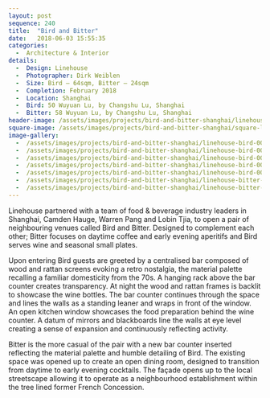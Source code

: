 ```yaml
---
layout: post
sequence: 240
title:  "Bird and Bitter"
date:   2018-06-03 15:55:35
categories:
  -  Architecture & Interior
details:
  -  Design: Linehouse
  -  Photographer: Dirk Weiblen
  -  Size: Bird – 64sqm, Bitter – 24sqm
  -  Completion: February 2018
  -  Location: Shanghai
  -  Bird: 50 Wuyuan Lu, by Changshu Lu, Shanghai
  -  Bitter: 58 Wuyuan Lu, by Changshu Lu, Shanghai
header-image: /assets/images/projects/bird-and-bitter-shanghai/linehouse-bird-001.jpg
square-image: /assets/images/projects/bird-and-bitter-shanghai/square-linehouse-bird.jpg
image-gallery:
  -  /assets/images/projects/bird-and-bitter-shanghai/linehouse-bird-001.jpg
  -  /assets/images/projects/bird-and-bitter-shanghai/linehouse-bird-002.jpg
  -  /assets/images/projects/bird-and-bitter-shanghai/linehouse-bird-003.jpg
  -  /assets/images/projects/bird-and-bitter-shanghai/linehouse-bird-004.jpg
  -  /assets/images/projects/bird-and-bitter-shanghai/linehouse-bird-005.jpg
  -  /assets/images/projects/bird-and-bitter-shanghai/linehouse-bitter-001.jpg
  -  /assets/images/projects/bird-and-bitter-shanghai/linehouse-bitter-002.jpg
---
```

Linehouse partnered with a team of food & beverage industry leaders in Shanghai, Camden Hauge, Warren Pang and Lobin Tjia, to open a pair of neighbouring venues called Bird and Bitter. Designed to complement each other; Bitter focuses on daytime coffee and early evening aperitifs and Bird serves wine and seasonal small plates.

Upon entering Bird guests are greeted by a centralised bar composed of wood and rattan screens evoking a retro nostalgia, the material palette recalling a familiar domesticity from the 70s. A hanging rack above the bar counter creates transparency. At night the wood and rattan frames is backlit to showcase the wine bottles. The bar counter continues through the space and lines the walls as a standing leaner and wraps in front of the window. An open kitchen window showcases the food preparation behind the wine counter. A datum of mirrors and blackboards line the walls at eye level creating a sense of expansion and continuously reflecting activity.

Bitter is the more casual of the pair with a new bar counter inserted reflecting the material palette and humble detailing of Bird. The existing space was opened up to create an open dining room, designed to transition from daytime to early evening cocktails. The façade opens up to the local streetscape allowing it to operate as a neighbourhood establishment within the tree lined former French Concession.
